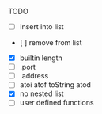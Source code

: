 TODO
* [ ] insert into list
* [ ] remove from list
* [x] builtin length
* [ ] .port
* [ ] .address
* [ ] atoi atof toString atod
* [x] no nested list
* [ ] user defined functions
